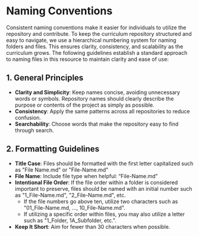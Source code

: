 # Naming Conventions

Consistent naming conventions make it easier for individuals to utilize the repository and contribute. To keep the curriculum repository structured and easy to navigate, we use a hierarchical numbering system for naming folders and files. This ensures clarity, consistency, and scalability as the curriculum grows. The following guidelines establish a standard approach to naming files in this resource to maintain clarity and ease of use:

## 1. General Principles
- **Clarity and Simplicity**: Keep names concise, avoiding unnecessary words or symbols. Repository names should clearly describe the purpose or contents of the project as simply as possible.
- **Consistency**: Apply the same patterns across all repositories to reduce confusion.
- **Searchability**: Choose words that make the repository easy to find through search.

## 2. Formatting Guidelines
- **Title Case**: Files should be formatted with the first letter capitalized such as "File Name.md" or "File-Name.md"
- **File Name**: Include file type when helpful: “File-Name.md”
- **Intentional File Order**: If the file order within a folder is considered important to preserve, files should be named with an initial number such as "1_File-Name.md", "2_File-Name.md", etc.
  - If the file numbers go above ten, utilize two characters such as "01_File-Name.md, ..., 10_File-Name.md".
  - If utilizing a specific order within files, you may also utilize a letter such as "1_Folder, 1A_Subfolder, etc.".
- **Keep It Short**: Aim for fewer than 30 characters when possible.
